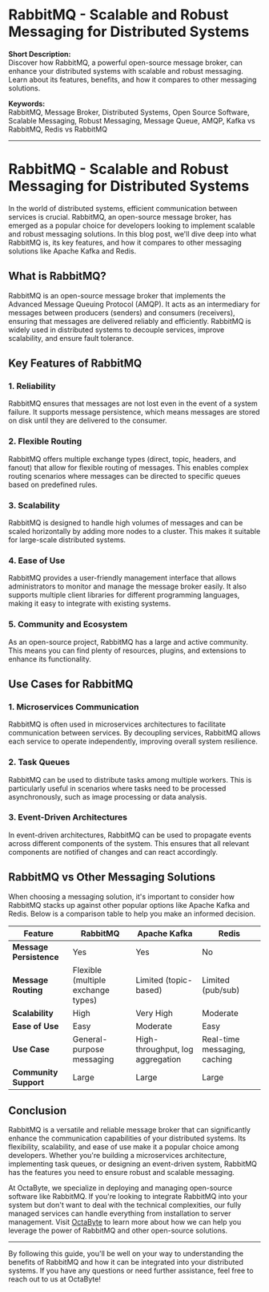 # RabbitMQ - Scalable and Robust Messaging for Distributed Systems

**Short Description:**  
Discover how RabbitMQ, a powerful open-source message broker, can enhance your distributed systems with scalable and robust messaging. Learn about its features, benefits, and how it compares to other messaging solutions.

**Keywords:**  
RabbitMQ, Message Broker, Distributed Systems, Open Source Software, Scalable Messaging, Robust Messaging, Message Queue, AMQP, Kafka vs RabbitMQ, Redis vs RabbitMQ

---

# RabbitMQ - Scalable and Robust Messaging for Distributed Systems

In the world of distributed systems, efficient communication between services is crucial. RabbitMQ, an open-source message broker, has emerged as a popular choice for developers looking to implement scalable and robust messaging solutions. In this blog post, we'll dive deep into what RabbitMQ is, its key features, and how it compares to other messaging solutions like Apache Kafka and Redis.

## What is RabbitMQ?

RabbitMQ is an open-source message broker that implements the Advanced Message Queuing Protocol (AMQP). It acts as an intermediary for messages between producers (senders) and consumers (receivers), ensuring that messages are delivered reliably and efficiently. RabbitMQ is widely used in distributed systems to decouple services, improve scalability, and ensure fault tolerance.

## Key Features of RabbitMQ

### 1. **Reliability**
RabbitMQ ensures that messages are not lost even in the event of a system failure. It supports message persistence, which means messages are stored on disk until they are delivered to the consumer.

### 2. **Flexible Routing**
RabbitMQ offers multiple exchange types (direct, topic, headers, and fanout) that allow for flexible routing of messages. This enables complex routing scenarios where messages can be directed to specific queues based on predefined rules.

### 3. **Scalability**
RabbitMQ is designed to handle high volumes of messages and can be scaled horizontally by adding more nodes to a cluster. This makes it suitable for large-scale distributed systems.

### 4. **Ease of Use**
RabbitMQ provides a user-friendly management interface that allows administrators to monitor and manage the message broker easily. It also supports multiple client libraries for different programming languages, making it easy to integrate with existing systems.

### 5. **Community and Ecosystem**
As an open-source project, RabbitMQ has a large and active community. This means you can find plenty of resources, plugins, and extensions to enhance its functionality.

## Use Cases for RabbitMQ

### 1. **Microservices Communication**
RabbitMQ is often used in microservices architectures to facilitate communication between services. By decoupling services, RabbitMQ allows each service to operate independently, improving overall system resilience.

### 2. **Task Queues**
RabbitMQ can be used to distribute tasks among multiple workers. This is particularly useful in scenarios where tasks need to be processed asynchronously, such as image processing or data analysis.

### 3. **Event-Driven Architectures**
In event-driven architectures, RabbitMQ can be used to propagate events across different components of the system. This ensures that all relevant components are notified of changes and can react accordingly.

## RabbitMQ vs Other Messaging Solutions

When choosing a messaging solution, it's important to consider how RabbitMQ stacks up against other popular options like Apache Kafka and Redis. Below is a comparison table to help you make an informed decision.

| Feature                | RabbitMQ                          | Apache Kafka                     | Redis                            |
|------------------------|-----------------------------------|----------------------------------|----------------------------------|
| **Message Persistence**| Yes                               | Yes                              | No                               |
| **Message Routing**    | Flexible (multiple exchange types)| Limited (topic-based)            | Limited (pub/sub)               |
| **Scalability**        | High                              | Very High                        | Moderate                         |
| **Ease of Use**        | Easy                              | Moderate                         | Easy                             |
| **Use Case**           | General-purpose messaging         | High-throughput, log aggregation| Real-time messaging, caching     |
| **Community Support**  | Large                             | Large                            | Large                            |

## Conclusion

RabbitMQ is a versatile and reliable message broker that can significantly enhance the communication capabilities of your distributed systems. Its flexibility, scalability, and ease of use make it a popular choice among developers. Whether you're building a microservices architecture, implementing task queues, or designing an event-driven system, RabbitMQ has the features you need to ensure robust and scalable messaging.

At OctaByte, we specialize in deploying and managing open-source software like RabbitMQ. If you're looking to integrate RabbitMQ into your system but don't want to deal with the technical complexities, our fully managed services can handle everything from installation to server management. Visit [OctaByte](https://octabyte.io) to learn more about how we can help you leverage the power of RabbitMQ and other open-source solutions.

---

By following this guide, you'll be well on your way to understanding the benefits of RabbitMQ and how it can be integrated into your distributed systems. If you have any questions or need further assistance, feel free to reach out to us at OctaByte!